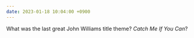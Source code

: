 ```yaml
---
date: 2023-01-18 10:04:00 +0900
---
```


What was the last great John Williams title theme? _Catch Me If You Can_? 
